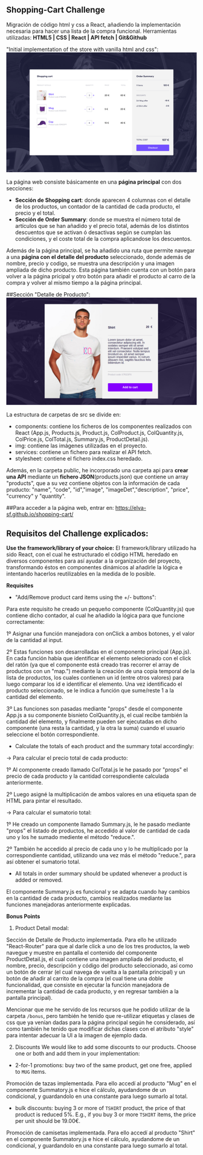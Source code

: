 ## Shopping-Cart Challenge

Migración de código html y css a React, añadiendo la implementación necesaria para hacer una lista de la compra funcional.
Herramientas utilizadas:
**HTML5 | CSS | React | API fetch | Git&Github**

"Initial implementation of the store with vanilla html and css":
![Example image](./example.png?raw=true)

La página web consiste básicamente en una **página principal** con dos secciones:

- **Sección de Shopping cart**: donde aparecen 4 columnas con el detalle de los productos, un contador de la cantidad de cada producto, el precio y el total.
- **Sección de Order Summary**: donde se muestra el número total de artículos que se han añadido y el precio total, además de los distintos descuentos que se activan ó desactivas según se cumplan las condiciones, y el coste total de la compra aplicandose los descuentos.

Además de la página principal, se ha añadido una ruta que permite navegar a una **página con el detalle del producto** seleccionado, donde además de nombre, precio y codigo, se muestra una descripción y una imagen ampliada de dicho producto.
Esta página también cuenta con un botón para volver a la página pricipal y otro botón para añadir el producto al carro de la compra y volver al mismo tiempo a la página principal.

##Sección "Detalle de Producto":
![Maqueta ordenador](src/img/imgProductDetail.png)

La estructura de carpetas de src se divide en:

- components: contiene los ficheros de los componentes realizados con React (App.js, Products.js, Product.js, ColProduct.js, ColQuantity.js, ColPrice.js, ColTotal.js, Summary.js, ProductDetail.js).
- img: contiene las imágenes utilizadas en el proyecto.
- services: contiene un fichero para realizar el API fetch.
- stylesheet: contiene el fichero index.css heredado.

Además, en la carpeta public, he incorporado una carpeta api para **crear una API** mediante un **fichero JSON**(products.json) que contiene un array "products", que a su vez contiene objetos con la información de cada pruducto: "name", "code", "id","image", "imageDet","description", "price", "currency" y "quantity".

##Para acceder a la página web, entrar en: https://elva-sf.github.io/shopping-cart/

## Requisitos del Challenge explicados:

**Use the framework/library of your choice:**
El framework/library utilizado ha sido React, con el cual he estructurado el código HTML heredado en diversos componentes para así ayudar a la organización del proyecto, transformando éstos en componentes dinámicos al añadirle la lógica e intentando hacerlos reutilizables en la medida de lo posible.

**Requisites**

- "Add/Remove product card items using the +/- buttons":

Para este requisito he creado un pequeño componente (ColQuantity.js) que contiene dicho contador, al cual he añadido la lógica para que funcione correctamente:

1º Asignar una función manejadora con onClick a ambos botones, y el valor de la cantidad al input.

2º Estas funciones son desarrolladas en el componente principal (App.js).
En cada función había que identificar el elemento selecionado con el click del ratón (ya que el componente está creado tras recorrer el array de productos con un "map.") mediante la creación de una copia temporal de la lista de productos, los cuales contienen un id (entre otros valores) para luego comparar los id e identificar el elemento.
Una vez identificado el producto seleccionado, se le indica a función que sume/reste 1 a la cantidad del elemento.

3º Las funciones son pasadas mediante "props" desde el componente App.js a su componente bisnieto ColQuantity.js, el cual recibe también la cantidad del elemento, y finalmente pueden ser ejecutadas en dicho componente (una resta la cantidad, y la otra la suma) cuando el usuario seleccione el botón correspondiente.

- Calculate the totals of each product and the summary total accordingly:

-> Para calcular el precio total de cada producto:

1º Al componente creado llamado ColTotal.js le he pasado por "props" el precio de cada producto y la cantidad correspondiente calculada anteriormente.

2º Luego asigné la multiplicación de ambos valores en una etiqueta span de HTML para pintar el resultado.

-> Para calcular el sumatorio total:

1º He creado un componente llamado Summary.js, le he pasado mediante "props" el listado de productos, he accedido al valor de cantidad de cada uno y los he sumado mediente el método "reduce.".

2º También he accedido al precio de cada uno y lo he multiplicado por la correspondiente cantidad, utilizando una vez más el método "reduce.", para así obtener el sumatorio total.

- All totals in order summary should be updated whenever a product is added or removed.

El componente Summary.js es funcional y se adapta cuando hay cambios en la cantidad de cada producto, cambios realizados mediante las funciones manejadoras anteriormente explicadas.

**Bonus Points**

1. Product Detail modal:

Sección de Detalle de Producto implementada.
Para ello he utilizado "React-Router" para que al darle click a uno de los tres productos, la web navegue y muestre en pantalla el contenido del componente ProductDetail.js, el cual contiene una imagen ampliada del producto, el nombre, precio, descripción y código del producto seleccionado, así como un botón de cerrar (el cual navega de vuelta a la pantalla principal) y un botón de añadir al carrito de la compra (el cual tiene una doble funcionalidad, que consiste en ejecutar la función manejadora de incrementar la cantidad de cada producto, y en regresar también a la pantalla principal).

Mencionar que me he servido de los recursos que he podido utilizar de la carpeta `/bonus`, pero también he tenido que re-utilizar etiquetas y clases de css que ya venían dadas para la página principal según he considerado, así como también he tenido que modificar dichas clases con el atributo "style" para intentar adecuar la UI a la imagen de ejemplo dada.

2. Discounts
   We would like to add some discounts to our products. Choose one or both and add them in your implementation:

- 2-for-1 promotions: buy two of the same product, get one free, applied to `MUG` items.

Promoción de tazas implementada. Para ello accedí al producto "Mug" en el componente Summatory.js e hice el cálculo, ayudandome de un condicional, y guardandolo en una constante para luego sumarlo al total.

- bulk discounts: buying 3 or more of `TSHIRT` product, the price of that product is reduced 5%. E.g., if you buy 3 or more `TSHIRT` items, the price per unit should be 19.00€.

Promoción de camisetas implementada. Para ello accedí al producto "Shirt" en el componente Summatory.js e hice el cálculo, ayudandome de un condicional, y guardandolo en una constante para luego sumarlo al total.
